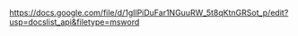 https://docs.google.com/file/d/1gIlPiDuFar1NGuuRW_5t8qKtnGRSot_p/edit?usp=docslist_api&filetype=msword
